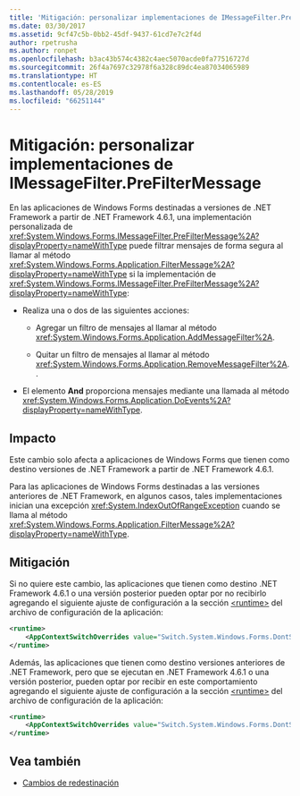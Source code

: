 ```yaml
---
title: 'Mitigación: personalizar implementaciones de IMessageFilter.PreFilterMessage'
ms.date: 03/30/2017
ms.assetid: 9cf47c5b-0bb2-45df-9437-61cd7e7c2f4d
author: rpetrusha
ms.author: ronpet
ms.openlocfilehash: b3ac43b574c4382c4aec5070acde0fa77516727d
ms.sourcegitcommit: 26f4a7697c32978f6a328c89dc4ea87034065989
ms.translationtype: HT
ms.contentlocale: es-ES
ms.lasthandoff: 05/28/2019
ms.locfileid: "66251144"
---
```

# <a name="mitigation-custom-imessagefilterprefiltermessage-implementations"></a>Mitigación: personalizar implementaciones de IMessageFilter.PreFilterMessage

En las aplicaciones de Windows Forms destinadas a versiones de .NET Framework a partir de .NET Framework 4.6.1, una implementación personalizada de <xref:System.Windows.Forms.IMessageFilter.PreFilterMessage%2A?displayProperty=nameWithType> puede filtrar mensajes de forma segura al llamar al método <xref:System.Windows.Forms.Application.FilterMessage%2A?displayProperty=nameWithType> si la implementación de <xref:System.Windows.Forms.IMessageFilter.PreFilterMessage%2A?displayProperty=nameWithType>:

- Realiza una o dos de las siguientes acciones:

  - Agregar un filtro de mensajes al llamar al método <xref:System.Windows.Forms.Application.AddMessageFilter%2A>.

  - Quitar un filtro de mensajes al llamar al método <xref:System.Windows.Forms.Application.RemoveMessageFilter%2A>. .

- El elemento **And** proporciona mensajes mediante una llamada al método <xref:System.Windows.Forms.Application.DoEvents%2A?displayProperty=nameWithType>.

## <a name="impact"></a>Impacto

Este cambio solo afecta a aplicaciones de Windows Forms que tienen como destino versiones de .NET Framework a partir de .NET Framework 4.6.1.

Para las aplicaciones de Windows Forms destinadas a las versiones anteriores de .NET Framework, en algunos casos, tales implementaciones inician una excepción <xref:System.IndexOutOfRangeException> cuando se llama al método <xref:System.Windows.Forms.Application.FilterMessage%2A?displayProperty=nameWithType>.

## <a name="mitigation"></a>Mitigación

Si no quiere este cambio, las aplicaciones que tienen como destino .NET Framework 4.6.1 o una versión posterior pueden optar por no recibirlo agregando el siguiente ajuste de configuración a la sección [\<runtime>](../../../docs/framework/configure-apps/file-schema/runtime/runtime-element.md) del archivo de configuración de la aplicación:

```xml
<runtime>
    <AppContextSwitchOverrides value="Switch.System.Windows.Forms.DontSupportReentrantFilterMessage=true" />
</runtime>
```

Además, las aplicaciones que tienen como destino versiones anteriores de .NET Framework, pero que se ejecutan en .NET Framework 4.6.1 o una versión posterior, pueden optar por recibir en este comportamiento agregando el siguiente ajuste de configuración a la sección [\<runtime>](../../../docs/framework/configure-apps/file-schema/runtime/runtime-element.md) del archivo de configuración de la aplicación:

```xml
<runtime>
    <AppContextSwitchOverrides value="Switch.System.Windows.Forms.DontSupportReentrantFilterMessage=false" />
</runtime>
```

## <a name="see-also"></a>Vea también

- [Cambios de redestinación](../../../docs/framework/migration-guide/retargeting-changes-in-the-net-framework-4-6-1.md)
